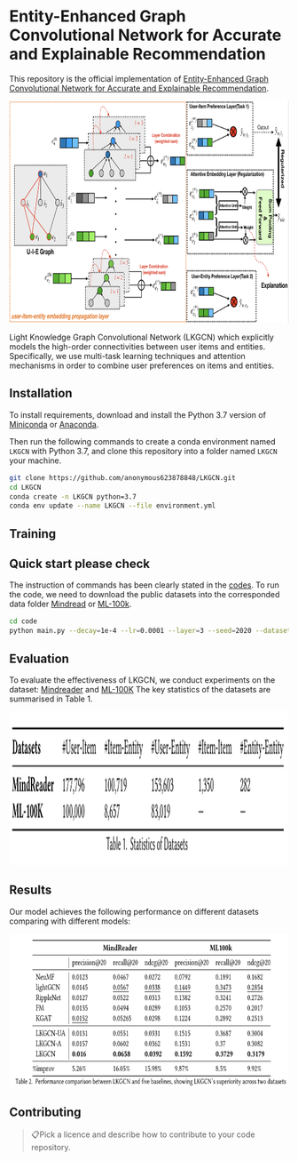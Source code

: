 # Entity-Enhanced Graph Convolutional Network for Accurate and Explainable Recommendation

This repository is the official implementation of [Entity-Enhanced Graph Convolutional Network for Accurate and Explainable Recommendation](). 

<p align="center">
<img src="fig/arc.jpg" height=400>
</p>
 Light Knowledge Graph Convolutional Network (LKGCN) which explicitly models the high-order connectivities between user items and entities. 
Specifically, we use multi-task learning techniques and attention mechanisms in order to combine user preferences on items and entities.

## Installation

To install requirements, download and install the Python 3.7 version of [Miniconda](https://docs.conda.io/en/latest/miniconda.html) or [Anaconda](https://www.anaconda.com/distribution/#download-section).

Then run the following commands to create a conda environment named `LKGCN` with Python 3.7, and clone this repository into a folder named `LKGCN` your machine.

```bash
git clone https://github.com/anonymous623878848/LKGCN.git
cd LKGCN
conda create -n LKGCN python=3.7
conda env update --name LKGCN --file environment.yml
```

<!-- > 📋Describe how to set up the environment, e.g. pip/conda/docker commands, download datasets, etc... -->

## Training
## Quick start please check 
The instruction of commands has been clearly stated in the [codes](code/parse.py).
To run the code, we need to download the public datasets into the corresponded data folder [Mindread](dataset/mindreader) or [ML-100k](dataset/ml-100k).
```bash
cd code
python main.py --decay=1e-4 --lr=0.0001 --layer=3 --seed=2020 --dataset="mindreaderMulti" --topks="[20]" --recdim=64 --model="lgnMultiAtt" --testbatch=256 --bpr_batch=256 --epochs=100 --lbd=0.5 --beta=0.5 --comment="Att" --tensorboard=0
```
<!-- 
```train
python train.py --input-data <path_to_data> --alpha 10 --beta 20
```

> 📋Describe how to train the models, with example commands on how to train the models in your paper, including the full training procedure and appropriate hyperparameters. -->

## Evaluation
To evaluate the effectiveness of LKGCN, we conduct experiments on the dataset: [Mindreader](https://mindreader.tech/dataset/) and [ML-100K](https://grouplens.org/datasets/movielens/100k/)
The key statistics of the datasets are summarised in Table 1.
<p align="center">
<img src="fig/datasets.jpg" height=277>
</p>

<!-- To evaluate my model on ImageNet, run:

```eval
python eval.py --model-file mymodel.pth --benchmark imagenet
```
 -->



## Results
Our model achieves the following performance on different datasets comparing with different models:

<p align="center">
<img src="fig/results.jpg" height=277>
</p>

<!-- Our model achieves the following performance on :

### [Image Classification on ImageNet](https://paperswithcode.com/sota/image-classification-on-imagenet)

| Model name         | Top 1 Accuracy  | Top 5 Accuracy |
| ------------------ |---------------- | -------------- |
| My awesome model   |     85%         |      95%       |

> 📋Include a table of results from your paper, and link back to the leaderboard for clarity and context. If your main result is a figure, include that figure and link to the command or notebook to reproduce it. 
 -->

## Contributing

> 📋Pick a licence and describe how to contribute to your code repository. 
